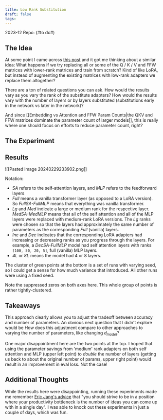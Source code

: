 ```yaml
---
title: Low Rank Substitution
draft: false
tags:
---
```

2023-12
Repo: (#to do#)

## The Idea

At some point I came across [this post](https://medium.com/@edandwe/a-guide-to-craft-your-own-custom-hugging-face-model-ba9cd555a646) and it got me thinking about a similar idea: What happens if we try replacing all or some of the Q / K / V and FFW matrices with lower-rank matrices and train from scratch? Kind of like LoRA, but instead of augmenting the existing matrices with low-rank adapters we replace them altogether?

There are a ton of related questions you can ask. How would the results vary as you vary the rank of the substitute adapters? How would the results vary with the number of layers or by layers substituted (substitutions early in the network vs later in the network)?

And since [[Embedding vs Attention and FFW Param Counts|the QKV and FFW matrices dominate the parameter count of larger models]], this is really where one should focus on efforts to reduce parameter count, right?

## The Experiment


## Results

![[Pasted image 20240229233902.png]]

Notation:
- *SA* refers to the self-attention layers, and *MLP* refers to the feedforward layers
- *Full* means a vanilla transformer layer (as opposed to a LoRA version). So *FullSA-FullMLP* means that everything was vanilla transformer.
- *Lg* and *Med* indicate a large or medium rank for the respective layer. *MedSA-MedMLP* means that all of the self attention and all of the MLP layers were replaced with medium-rank LoRA versions. The *Lg* ranks were chosen so that the layers had approximately the same number of parameters as the corresponding *Full* (vanilla) layers.
- *Inc* and *Dec* indicates that the corresponding LoRA adapters had increasing or decreasing ranks as you progress through the layers. For example, a *DecSA-FullMLP* model had self attention layers with ranks `[100, 50, 20, 5]`, full (vanilla) MLP layers.
- *4L* or *8L* means the model had 4 or 8 layers.

The cluster of green points at the bottom is a set of runs with varying seed, so I could get a sense for how much variance that introduced. All other runs were using a fixed seed.

Note the suppressed zeros on both axes here. This whole group of points is rather tightly-clustered.

## Takeaways

This approach clearly allows you to adjust the tradeoff between accuracy and number of parameters. An obvious next question that I didn't explore would be How does this adjustment compare to other approaches to varying the number of parameters, like changing $d_{model}$?

One major disappointment here are the two points at the top. I hoped that using the parameter savings from 'medium' rank adapters on both self attention and MLP (upper left point) to *double* the number of layers (getting us back to about the original number of params, upper right point) would result in an improvement in eval loss. Not the case!

## Additional Thoughts

While the results here were disappointing, running these experiments made me remember [Eric Jang's advice](https://evjang.com/2021/09/20/ephemeralization.html) that "you should strive to be in a position where your productivity bottleneck is the number of ideas you can come up with in a single day". I was able to knock out these experiments in just a couple of days, which was fun.